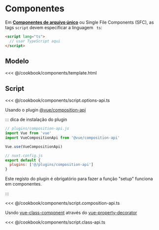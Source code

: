 # Componentes

Em [**Componentes de arquivo único**](https://vuejs.org/v2/guide/single-file-components.html) ou Single File Components (SFC), as tags `script` devem especificar a linguagem ` ts`:
```html
<script lang="ts">
  // usar TypeScript aqui
</script>
```

## Modelo

<<< @/cookbook/components/template.html

## Script


<tabs :options="{ useUrlFragment: false }">
  <tab name="Options API">  

<<< @/cookbook/components/script.options-api.ts

  </tab>
  <tab name="Composition API">

Usando o plugin [@vue/composition-api](https://github.com/vuejs/composition-api) 

::: dica de instalação do plugin

```js
// plugins/composition-api.js
import Vue from 'vue'
import VueCompositionApi from '@vue/composition-api'

Vue.use(VueCompositionApi)
```

```js
// nuxt.config.js
export default {
  plugins: ['@/plugins/composition-api']
}
```

Este registo do plugin é obrigatório para fazer a função "setup" funciona em componentes.

:::

<<< @/cookbook/components/script.composition-api.ts

  </tab>
  <tab name="Class API">  

Usndo [vue-class-component](https://github.com/vuejs/vue-class-component) através do [vue-property-decorator](https://github.com/kaorun343/vue-property-decorator)

<<< @/cookbook/components/script.class-api.ts

  </tab>
</tabs>
